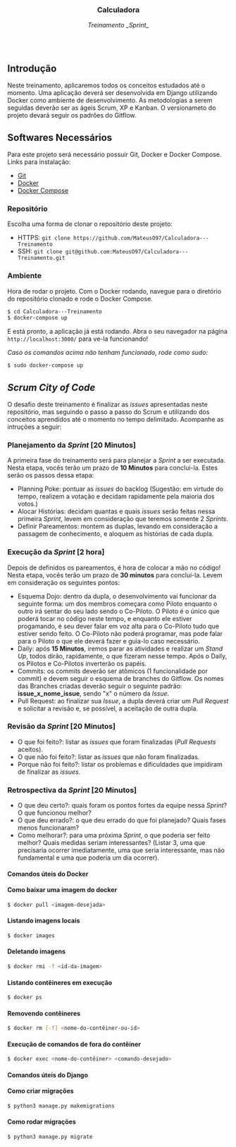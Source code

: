   <h3 align="center">Calculadora</h3>

  <p align="center">
    <i>Treinamento _Sprint_</i>
    <br>
</p>


<br></br>

## Introdução

Neste treinamento, aplicaremos todos os conceitos estudados até o momento. Uma aplicação deverá ser desenvolvida em Django utilizando Docker como ambiente de desenvolvimento. As metodologias a serem seguidas deverão ser as ágeis Scrum, XP e Kanban. O versionameto do projeto devará seguir os padrões do Gitflow.

## Softwares Necessários
Para este projeto será necessário possuir Git, Docker e Docker Compose.  
Links para instalação:
* [Git](https://git-scm.com/)
* [Docker](https://www.docker.com/community-edition#/download)
* [Docker Compose](https://docs.docker.com/compose/install/)

### Repositório
Escolha uma forma de clonar o repositório deste projeto:
* HTTPS: ``` git clone https://github.com/MateusO97/Calculadora---Treinamento ```
* SSH: ``` git clone git@github.com:MateusO97/Calculadora---Treinamento.git ```

### Ambiente
Hora de rodar o projeto. Com o Docker rodando, navegue para o diretório do repositório clonado e rode o Docker Compose.

```bash
$ cd Calculadora---Treinamento
$ docker-compose up
```

E está pronto, a aplicação já está rodando. Abra o seu navegador na página `http://localhost:3000/` para ve-la funcionando!



<em>Caso os comandos acima não tenham funcionado, rode como sudo:</em>
```bash
$ sudo docker-compose up
```


## _Scrum City of Code_

O desafio deste treinamento é finalizar as _issues_ apresentadas neste repositório, mas seguindo o passo a passo do Scrum e utilizando dos conceitos aprendidos até o momento no tempo delimitado. Acompanhe as intruções a seguir:

### Planejamento da _Sprint_ [20 Minutos]

A primeira fase do treinamento será para planejar a _Sprint_ a ser executada. Nesta etapa, vocês terão um prazo de <b>10 Minutos</b> para conclui-la. Estes serão os passos dessa etapa:

  - Planning Poke: pontuar as _issues_ do backlog (Sugestão: em virtude do tempo, realizem a votação e decidam rapidamente pela maioria dos votos.)
  - Alocar Histórias: decidam quantas e quais _issues_ serão feitas nessa primeira _Sprint_, levem em consideração que teremos somente 2 _Sprints_.
  - Definir Pareamentos: montem as duplas, levando em consideração a passagem de conhecimento, e aloquem as histórias de cada dupla.
  
  
### Execução da _Sprint_ [2 hora]

Depois de definidos os pareamentos, é hora de colocar a mão no código! Nesta etapa, vocês terão um prazo de <b>30 minutos</b> para conclui-la. Levem em consideração os seguintes pontos:

  - Esquema Dojo: dentro da dupla, o desenvolvimento vai funcionar da seguinte forma: um dos membros começara como Piloto enquanto o outro irá sentar do seu lado sendo o Co-Piloto. O Piloto é o único que poderá tocar no código neste tempo, e enquanto ele estiver progamando, é seu dever falar em voz alta para o Co-Piloto tudo que estiver sendo feito. O Co-Piloto não poderá programar, mas pode falar para o Piloto o que ele deverá fazer e guia-lo caso necessário.
  - Daily: após <b>15 Minutos</b>, iremos parar as atividades e realizar um _Stand Up_, todos dirão, rapidamente, o que fizeram nesse tempo. Após o Daily, os Pilotos e Co-Pilotos inverterão os papéis.
  - Commits: os commits deverão ser atômicos (1 funcionalidade por commit) e devem seguir o esquema de branches do Gitflow. Os nomes das Branches criadas deverão seguir o seguinte padrão: <b>issue_x_nome_issue</b>, sendo "x" o número da _Issue_. 
- Pull Request: ao finalizar sua _Issue_, a dupla deverá criar um _Pull Request_ e solicitar a revisão e, se possível, a aceitação de outra dupla.
  
### Revisão da _Sprint_ [20 Minutos]

  - O que foi feito?: listar as _issues_ que foram finalizadas (_Pull Requests_ aceitos).
  - O que não foi feito?: listar as _issues_ que não foram finalizadas.
  - Porque não foi feito?: listar os problemas e dificuldades que impidiram de finalizar as _issues_.
  
### Retrospectiva da _Sprint_ [20 Minutos]

  - O que deu certo?: quais foram os pontos fortes da equipe nessa _Sprint_? O que funcionou melhor?
  - O que deu errado?: o que deu errado do que foi planejado? Quais fases menos funcionaram?
  - Como melhorar?: para uma próxima _Sprint_, o que poderia ser feito melhor? Quais medidas seriam interessantes? (Listar 3, uma que precisaria ocorrer imediatamente, uma que seria interessante, mas não fundamental e uma que poderia um dia ocorrer).


#### Comandos úteis do Docker
#### Como baixar uma imagem do docker
```bash
$ docker pull <imagem-desejada>
```

#### Listando imagens locais
```bash
$ docker images
```

#### Deletando imagens
```bash
$ docker rmi -f <id-da-imagem>
```

#### Listando contêineres em execução
```bash
$ docker ps
```

#### Removendo contêineres
```bash
$ docker rm [-f] <nome-do-contêiner-ou-id>
```

#### Execução de comandos de fora do contêiner
```bash
$ docker exec <nome-do-contêiner> <comando-desejado>
```

#### Comandos úteis do Django
#### Como criar migrações
```bash
$ python3 manage.py makemigrations
```

#### Como rodar migrações
```bash
$ python3 manage.py migrate
```
